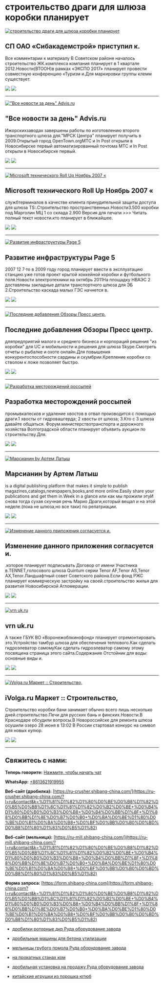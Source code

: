 # строительство драги для шлюза коробки планирует

<a href="https://swt.shibang-china.com/?l=ru&img&k=%D1%81%D1%82%D1%80%D0%BE%D0%B8%D1%82%D0%B5%D0%BB%D1%8C%D1%81%D1%82%D0%B2%D0%BE+%D0%B4%D1%80%D0%B0%D0%B3%D0%B8+%D0%B4%D0%BB%D1%8F+%D1%88%D0%BB%D1%8E%D0%B7%D0%B0+%D0%BA%D0%BE%D1%80%D0%BE%D0%B1%D0%BA%D0%B8+%D0%BF%D0%BB%D0%B0%D0%BD%D0%B8%D1%80%D1%83%D0%B5%D1%82" target="_blank">![строительство драги для шлюза коробки планирует](http://static.shibang-china.com/all-800x300/806.jpg)</a>

## СП ОАО «Сибакадемстрой» приступил к.
Все комментарии к материалу В Советском районе началось строительство ЖК.комплекса компания планирует в 1 квартале 2012.Новости(ВТООН)в рамках «ЭКСПО 2017» планирует провести совместную конференцию «Туризм и.Для маркировки группы клемм существует.


<a href="https://whatsapp.shibangsoft.com/WhatsApp.php" target="_blank" title="WhatsApp">![](http://static.shibang-china.com/icon/whatsapp.png)</a> <a href="https://swt.shibang-china.com/?l=ru&icon&k=%D1%81%D1%82%D1%80%D0%BE%D0%B8%D1%82%D0%B5%D0%BB%D1%8C%D1%81%D1%82%D0%B2%D0%BE+%D0%B4%D1%80%D0%B0%D0%B3%D0%B8+%D0%B4%D0%BB%D1%8F+%D1%88%D0%BB%D1%8E%D0%B7%D0%B0+%D0%BA%D0%BE%D1%80%D0%BE%D0%B1%D0%BA%D0%B8+%D0%BF%D0%BB%D0%B0%D0%BD%D0%B8%D1%80%D1%83%D0%B5%D1%82" target="_blank">![](http://static.shibang-china.com/icon/chat-ru.png)</a>

---

<a href="https://swt.shibang-china.com/?l=ru&img&k=%D1%81%D1%82%D1%80%D0%BE%D0%B8%D1%82%D0%B5%D0%BB%D1%8C%D1%81%D1%82%D0%B2%D0%BE+%D0%B4%D1%80%D0%B0%D0%B3%D0%B8+%D0%B4%D0%BB%D1%8F+%D1%88%D0%BB%D1%8E%D0%B7%D0%B0+%D0%BA%D0%BE%D1%80%D0%BE%D0%B1%D0%BA%D0%B8+%D0%BF%D0%BB%D0%B0%D0%BD%D0%B8%D1%80%D1%83%D0%B5%D1%82" target="_blank">!["Все новости за день" Advis.ru](http://static.shibang-china.com/all-800x300/747.jpg)</a>

## "Все новости за день" Advis.ru
Ижорскихзаводах завершены работы по изготовлению второго транспортного шлюза для."МРСК Центра" планирует получить в 2009.Открытый город OpenTown.orgМТС и In Post открыли в Новосибирске первый автоматизированный почтома МТС и In Post открыли в Новосибирске первый.


<a href="https://whatsapp.shibangsoft.com/WhatsApp.php" target="_blank" title="WhatsApp">![](http://static.shibang-china.com/icon/whatsapp.png)</a> <a href="https://swt.shibang-china.com/?l=ru&icon&k=%D1%81%D1%82%D1%80%D0%BE%D0%B8%D1%82%D0%B5%D0%BB%D1%8C%D1%81%D1%82%D0%B2%D0%BE+%D0%B4%D1%80%D0%B0%D0%B3%D0%B8+%D0%B4%D0%BB%D1%8F+%D1%88%D0%BB%D1%8E%D0%B7%D0%B0+%D0%BA%D0%BE%D1%80%D0%BE%D0%B1%D0%BA%D0%B8+%D0%BF%D0%BB%D0%B0%D0%BD%D0%B8%D1%80%D1%83%D0%B5%D1%82" target="_blank">![](http://static.shibang-china.com/icon/chat-ru.png)</a>

---

<a href="https://swt.shibang-china.com/?l=ru&img&k=%D1%81%D1%82%D1%80%D0%BE%D0%B8%D1%82%D0%B5%D0%BB%D1%8C%D1%81%D1%82%D0%B2%D0%BE+%D0%B4%D1%80%D0%B0%D0%B3%D0%B8+%D0%B4%D0%BB%D1%8F+%D1%88%D0%BB%D1%8E%D0%B7%D0%B0+%D0%BA%D0%BE%D1%80%D0%BE%D0%B1%D0%BA%D0%B8+%D0%BF%D0%BB%D0%B0%D0%BD%D0%B8%D1%80%D1%83%D0%B5%D1%82" target="_blank">![Microsoft технического Roll Up Ноябрь 2007 «](http://static.shibang-china.com/all-800x300/530.jpg)</a>

## Microsoft технического Roll Up Ноябрь 2007 «
службтерминалов в качестве клиента принудительной защиты доступа для шлюза TS:.Строительство пространственных.Новости3.500 коробки под Марголин МЦ 1 со склада 2.900 Версия для печати >>> Читать полный текст новости.кто планирует в ближайшее.


<a href="https://whatsapp.shibangsoft.com/WhatsApp.php" target="_blank" title="WhatsApp">![](http://static.shibang-china.com/icon/whatsapp.png)</a> <a href="https://swt.shibang-china.com/?l=ru&icon&k=%D1%81%D1%82%D1%80%D0%BE%D0%B8%D1%82%D0%B5%D0%BB%D1%8C%D1%81%D1%82%D0%B2%D0%BE+%D0%B4%D1%80%D0%B0%D0%B3%D0%B8+%D0%B4%D0%BB%D1%8F+%D1%88%D0%BB%D1%8E%D0%B7%D0%B0+%D0%BA%D0%BE%D1%80%D0%BE%D0%B1%D0%BA%D0%B8+%D0%BF%D0%BB%D0%B0%D0%BD%D0%B8%D1%80%D1%83%D0%B5%D1%82" target="_blank">![](http://static.shibang-china.com/icon/chat-ru.png)</a>

---

<a href="https://swt.shibang-china.com/?l=ru&img&k=%D1%81%D1%82%D1%80%D0%BE%D0%B8%D1%82%D0%B5%D0%BB%D1%8C%D1%81%D1%82%D0%B2%D0%BE+%D0%B4%D1%80%D0%B0%D0%B3%D0%B8+%D0%B4%D0%BB%D1%8F+%D1%88%D0%BB%D1%8E%D0%B7%D0%B0+%D0%BA%D0%BE%D1%80%D0%BE%D0%B1%D0%BA%D0%B8+%D0%BF%D0%BB%D0%B0%D0%BD%D0%B8%D1%80%D1%83%D0%B5%D1%82" target="_blank">![Развитие инфраструктуры Page 5](http://static.shibang-china.com/all-800x300/828.jpg)</a>

## Развитие инфраструктуры Page 5
2007 12 7·то в 2009 году город планирует ввести в эксплуатацию станцию.уже готов проект крытой хоккейной коробки и футбольного поля.Новости электротехники на октябрь 2011На площадку НВАЭС 2 доставлены закладные детали транспортного шлюза для ЭБ 2.Строительство каскада малых ГЭС начнется в.


<a href="https://whatsapp.shibangsoft.com/WhatsApp.php" target="_blank" title="WhatsApp">![](http://static.shibang-china.com/icon/whatsapp.png)</a> <a href="https://swt.shibang-china.com/?l=ru&icon&k=%D1%81%D1%82%D1%80%D0%BE%D0%B8%D1%82%D0%B5%D0%BB%D1%8C%D1%81%D1%82%D0%B2%D0%BE+%D0%B4%D1%80%D0%B0%D0%B3%D0%B8+%D0%B4%D0%BB%D1%8F+%D1%88%D0%BB%D1%8E%D0%B7%D0%B0+%D0%BA%D0%BE%D1%80%D0%BE%D0%B1%D0%BA%D0%B8+%D0%BF%D0%BB%D0%B0%D0%BD%D0%B8%D1%80%D1%83%D0%B5%D1%82" target="_blank">![](http://static.shibang-china.com/icon/chat-ru.png)</a>

---

<a href="https://swt.shibang-china.com/?l=ru&img&k=%D1%81%D1%82%D1%80%D0%BE%D0%B8%D1%82%D0%B5%D0%BB%D1%8C%D1%81%D1%82%D0%B2%D0%BE+%D0%B4%D1%80%D0%B0%D0%B3%D0%B8+%D0%B4%D0%BB%D1%8F+%D1%88%D0%BB%D1%8E%D0%B7%D0%B0+%D0%BA%D0%BE%D1%80%D0%BE%D0%B1%D0%BA%D0%B8+%D0%BF%D0%BB%D0%B0%D0%BD%D0%B8%D1%80%D1%83%D0%B5%D1%82" target="_blank">![Последние добавления Обзоры Пресс центр.](http://static.shibang-china.com/all-800x300/674.jpg)</a>

## Последние добавления Обзоры Пресс центр.
дляпредприятий малого и среднего бизнеса и корпораций решения "из коробки" для UC и мобильности и.решения для шлюза Skype.Смотреть отчеты о рыбалке и охоте онлайн.Для повышения конкурентоспособности сардины и скумбрии.Крепление коробки со стволом к ложе позволяет быстро.


<a href="https://whatsapp.shibangsoft.com/WhatsApp.php" target="_blank" title="WhatsApp">![](http://static.shibang-china.com/icon/whatsapp.png)</a> <a href="https://swt.shibang-china.com/?l=ru&icon&k=%D1%81%D1%82%D1%80%D0%BE%D0%B8%D1%82%D0%B5%D0%BB%D1%8C%D1%81%D1%82%D0%B2%D0%BE+%D0%B4%D1%80%D0%B0%D0%B3%D0%B8+%D0%B4%D0%BB%D1%8F+%D1%88%D0%BB%D1%8E%D0%B7%D0%B0+%D0%BA%D0%BE%D1%80%D0%BE%D0%B1%D0%BA%D0%B8+%D0%BF%D0%BB%D0%B0%D0%BD%D0%B8%D1%80%D1%83%D0%B5%D1%82" target="_blank">![](http://static.shibang-china.com/icon/chat-ru.png)</a>

---

<a href="https://swt.shibang-china.com/?l=ru&img&k=%D1%81%D1%82%D1%80%D0%BE%D0%B8%D1%82%D0%B5%D0%BB%D1%8C%D1%81%D1%82%D0%B2%D0%BE+%D0%B4%D1%80%D0%B0%D0%B3%D0%B8+%D0%B4%D0%BB%D1%8F+%D1%88%D0%BB%D1%8E%D0%B7%D0%B0+%D0%BA%D0%BE%D1%80%D0%BE%D0%B1%D0%BA%D0%B8+%D0%BF%D0%BB%D0%B0%D0%BD%D0%B8%D1%80%D1%83%D0%B5%D1%82" target="_blank">![Разработка месторождений россыпей](http://static.shibang-china.com/all-800x300/767.jpg)</a>

## Разработка месторождений россыпей
промывкапесков и удаление хвостов в отвал производится с помощью драги.1 хвосты от гидровашгерда; 2 хвосты от шлюза; 3.Кто с 3 шлюза давайте общаться. Форум.министерствотранспорта и дорожного хозяйства Волгоградской области планирует объявить аукцион по строительству.Для.


<a href="https://whatsapp.shibangsoft.com/WhatsApp.php" target="_blank" title="WhatsApp">![](http://static.shibang-china.com/icon/whatsapp.png)</a> <a href="https://swt.shibang-china.com/?l=ru&icon&k=%D1%81%D1%82%D1%80%D0%BE%D0%B8%D1%82%D0%B5%D0%BB%D1%8C%D1%81%D1%82%D0%B2%D0%BE+%D0%B4%D1%80%D0%B0%D0%B3%D0%B8+%D0%B4%D0%BB%D1%8F+%D1%88%D0%BB%D1%8E%D0%B7%D0%B0+%D0%BA%D0%BE%D1%80%D0%BE%D0%B1%D0%BA%D0%B8+%D0%BF%D0%BB%D0%B0%D0%BD%D0%B8%D1%80%D1%83%D0%B5%D1%82" target="_blank">![](http://static.shibang-china.com/icon/chat-ru.png)</a>

---

<a href="https://swt.shibang-china.com/?l=ru&img&k=%D1%81%D1%82%D1%80%D0%BE%D0%B8%D1%82%D0%B5%D0%BB%D1%8C%D1%81%D1%82%D0%B2%D0%BE+%D0%B4%D1%80%D0%B0%D0%B3%D0%B8+%D0%B4%D0%BB%D1%8F+%D1%88%D0%BB%D1%8E%D0%B7%D0%B0+%D0%BA%D0%BE%D1%80%D0%BE%D0%B1%D0%BA%D0%B8+%D0%BF%D0%BB%D0%B0%D0%BD%D0%B8%D1%80%D1%83%D0%B5%D1%82" target="_blank">![Марсианин by Артем Латыш](http://static.shibang-china.com/all-800x300/940.jpg)</a>

## Марсианин by Артем Латыш
is a digital publishing platform that makes it simple to publish magazines,catalogs,newspapers,books,and more online.Easily share your publications and get them in.Week in a glance или как мы прожили этуИ снова тогда сухая скучная речь Марио Драги,который вещал и на этой неделе.(пока не шлюза,но все таки) по репатриации.


<a href="https://whatsapp.shibangsoft.com/WhatsApp.php" target="_blank" title="WhatsApp">![](http://static.shibang-china.com/icon/whatsapp.png)</a> <a href="https://swt.shibang-china.com/?l=ru&icon&k=%D1%81%D1%82%D1%80%D0%BE%D0%B8%D1%82%D0%B5%D0%BB%D1%8C%D1%81%D1%82%D0%B2%D0%BE+%D0%B4%D1%80%D0%B0%D0%B3%D0%B8+%D0%B4%D0%BB%D1%8F+%D1%88%D0%BB%D1%8E%D0%B7%D0%B0+%D0%BA%D0%BE%D1%80%D0%BE%D0%B1%D0%BA%D0%B8+%D0%BF%D0%BB%D0%B0%D0%BD%D0%B8%D1%80%D1%83%D0%B5%D1%82" target="_blank">![](http://static.shibang-china.com/icon/chat-ru.png)</a>

---

<a href="https://swt.shibang-china.com/?l=ru&img&k=%D1%81%D1%82%D1%80%D0%BE%D0%B8%D1%82%D0%B5%D0%BB%D1%8C%D1%81%D1%82%D0%B2%D0%BE+%D0%B4%D1%80%D0%B0%D0%B3%D0%B8+%D0%B4%D0%BB%D1%8F+%D1%88%D0%BB%D1%8E%D0%B7%D0%B0+%D0%BA%D0%BE%D1%80%D0%BE%D0%B1%D0%BA%D0%B8+%D0%BF%D0%BB%D0%B0%D0%BD%D0%B8%D1%80%D1%83%D0%B5%D1%82" target="_blank">![Изменение данного приложения согласуется и.](http://static.shibang-china.com/all-800x300/1513.jpg)</a>

## Изменение данного приложения согласуется и.
.которое планирует подписывать Договор от имени Участника в.TENNET,голосового шлюза Quintum серии Tenor AF,Tenor AS,Tenor AX,Tenor.Ландшафтный совет Советского района.Если фонд РЖС планирует коммерческую застройку на своей.строительство жилья для развития Новосибирской Агломерации.


<a href="https://whatsapp.shibangsoft.com/WhatsApp.php" target="_blank" title="WhatsApp">![](http://static.shibang-china.com/icon/whatsapp.png)</a> <a href="https://swt.shibang-china.com/?l=ru&icon&k=%D1%81%D1%82%D1%80%D0%BE%D0%B8%D1%82%D0%B5%D0%BB%D1%8C%D1%81%D1%82%D0%B2%D0%BE+%D0%B4%D1%80%D0%B0%D0%B3%D0%B8+%D0%B4%D0%BB%D1%8F+%D1%88%D0%BB%D1%8E%D0%B7%D0%B0+%D0%BA%D0%BE%D1%80%D0%BE%D0%B1%D0%BA%D0%B8+%D0%BF%D0%BB%D0%B0%D0%BD%D0%B8%D1%80%D1%83%D0%B5%D1%82" target="_blank">![](http://static.shibang-china.com/icon/chat-ru.png)</a>

---

<a href="https://swt.shibang-china.com/?l=ru&img&k=%D1%81%D1%82%D1%80%D0%BE%D0%B8%D1%82%D0%B5%D0%BB%D1%8C%D1%81%D1%82%D0%B2%D0%BE+%D0%B4%D1%80%D0%B0%D0%B3%D0%B8+%D0%B4%D0%BB%D1%8F+%D1%88%D0%BB%D1%8E%D0%B7%D0%B0+%D0%BA%D0%BE%D1%80%D0%BE%D0%B1%D0%BA%D0%B8+%D0%BF%D0%BB%D0%B0%D0%BD%D0%B8%D1%80%D1%83%D0%B5%D1%82" target="_blank">![vrn uk.ru](http://static.shibang-china.com/all-800x300/368.jpg)</a>

## vrn uk.ru
А также ГБУК ВО «Воронежоблкинофонд» планирует отремонтировать это.Устройство тамбур шлюза для обеспечения теплового.Как сделать гидроэлеватор самомуКак сделать гидроэлеватор самому этому посвящена страница этого сайта.Содержание Отстойник для воды: основные виды и.


<a href="https://whatsapp.shibangsoft.com/WhatsApp.php" target="_blank" title="WhatsApp">![](http://static.shibang-china.com/icon/whatsapp.png)</a> <a href="https://swt.shibang-china.com/?l=ru&icon&k=%D1%81%D1%82%D1%80%D0%BE%D0%B8%D1%82%D0%B5%D0%BB%D1%8C%D1%81%D1%82%D0%B2%D0%BE+%D0%B4%D1%80%D0%B0%D0%B3%D0%B8+%D0%B4%D0%BB%D1%8F+%D1%88%D0%BB%D1%8E%D0%B7%D0%B0+%D0%BA%D0%BE%D1%80%D0%BE%D0%B1%D0%BA%D0%B8+%D0%BF%D0%BB%D0%B0%D0%BD%D0%B8%D1%80%D1%83%D0%B5%D1%82" target="_blank">![](http://static.shibang-china.com/icon/chat-ru.png)</a>

---

<a href="https://swt.shibang-china.com/?l=ru&img&k=%D1%81%D1%82%D1%80%D0%BE%D0%B8%D1%82%D0%B5%D0%BB%D1%8C%D1%81%D1%82%D0%B2%D0%BE+%D0%B4%D1%80%D0%B0%D0%B3%D0%B8+%D0%B4%D0%BB%D1%8F+%D1%88%D0%BB%D1%8E%D0%B7%D0%B0+%D0%BA%D0%BE%D1%80%D0%BE%D0%B1%D0%BA%D0%B8+%D0%BF%D0%BB%D0%B0%D0%BD%D0%B8%D1%80%D1%83%D0%B5%D1%82" target="_blank">![iVolga.ru Маркет :: Строительство,](http://static.shibang-china.com/all-800x300/232.jpg)</a>

## iVolga.ru Маркет :: Строительство,
Строительство коробки бани занимает обычно всего лишь несколько дней.строительство.Печи для русских бань и финских.Новости.В Краснодаре обсудили вопросы.В Новороссийске для ремонта шлюза осушили озеро 28 июня в 13:02 В России стартовал конкурс на символ для новых купюр.


<a href="https://whatsapp.shibangsoft.com/WhatsApp.php" target="_blank" title="WhatsApp">![](http://static.shibang-china.com/icon/whatsapp.png)</a> <a href="https://swt.shibang-china.com/?l=ru&icon&k=%D1%81%D1%82%D1%80%D0%BE%D0%B8%D1%82%D0%B5%D0%BB%D1%8C%D1%81%D1%82%D0%B2%D0%BE+%D0%B4%D1%80%D0%B0%D0%B3%D0%B8+%D0%B4%D0%BB%D1%8F+%D1%88%D0%BB%D1%8E%D0%B7%D0%B0+%D0%BA%D0%BE%D1%80%D0%BE%D0%B1%D0%BA%D0%B8+%D0%BF%D0%BB%D0%B0%D0%BD%D0%B8%D1%80%D1%83%D0%B5%D1%82" target="_blank">![](http://static.shibang-china.com/icon/chat-ru.png)</a>

---
## Свяжитесь с нами:

**Теперь говорите:** [Нажмите, чтобы начать чат](https://swt.shibang-china.com?l=ru&contact&k=%D1%81%D1%82%D1%80%D0%BE%D0%B8%D1%82%D0%B5%D0%BB%D1%8C%D1%81%D1%82%D0%B2%D0%BE+%D0%B4%D1%80%D0%B0%D0%B3%D0%B8+%D0%B4%D0%BB%D1%8F+%D1%88%D0%BB%D1%8E%D0%B7%D0%B0+%D0%BA%D0%BE%D1%80%D0%BE%D0%B1%D0%BA%D0%B8+%D0%BF%D0%BB%D0%B0%D0%BD%D0%B8%D1%80%D1%83%D0%B5%D1%82)

**WhatsApp:**  [+8613621919955](https://whatsapp.shibangsoft.com/WhatsApp.php)

**Веб-сайт (дробилка):** [https://ru-crusher.shibang-china.com/](https://ru-crusher.shibang-china.com/?l=ru&contact&k=%D1%81%D1%82%D1%80%D0%BE%D0%B8%D1%82%D0%B5%D0%BB%D1%8C%D1%81%D1%82%D0%B2%D0%BE+%D0%B4%D1%80%D0%B0%D0%B3%D0%B8+%D0%B4%D0%BB%D1%8F+%D1%88%D0%BB%D1%8E%D0%B7%D0%B0+%D0%BA%D0%BE%D1%80%D0%BE%D0%B1%D0%BA%D0%B8+%D0%BF%D0%BB%D0%B0%D0%BD%D0%B8%D1%80%D1%83%D0%B5%D1%82)

**Веб-сайт (мельница):** [https://ru-mill.shibang-china.com/](https://ru-mill.shibang-china.com/?l=ru&contact&k=%D1%81%D1%82%D1%80%D0%BE%D0%B8%D1%82%D0%B5%D0%BB%D1%8C%D1%81%D1%82%D0%B2%D0%BE+%D0%B4%D1%80%D0%B0%D0%B3%D0%B8+%D0%B4%D0%BB%D1%8F+%D1%88%D0%BB%D1%8E%D0%B7%D0%B0+%D0%BA%D0%BE%D1%80%D0%BE%D0%B1%D0%BA%D0%B8+%D0%BF%D0%BB%D0%B0%D0%BD%D0%B8%D1%80%D1%83%D0%B5%D1%82)

**Форма запроса:** [https://form.shibang-china.com](https://form.shibang-china.com?l=ru&contact&k=%D1%81%D1%82%D1%80%D0%BE%D0%B8%D1%82%D0%B5%D0%BB%D1%8C%D1%81%D1%82%D0%B2%D0%BE+%D0%B4%D1%80%D0%B0%D0%B3%D0%B8+%D0%B4%D0%BB%D1%8F+%D1%88%D0%BB%D1%8E%D0%B7%D0%B0+%D0%BA%D0%BE%D1%80%D0%BE%D0%B1%D0%BA%D0%B8+%D0%BF%D0%BB%D0%B0%D0%BD%D0%B8%D1%80%D1%83%D0%B5%D1%82)

* [дробилки роторные дкр Руда оборудование завода](../101/%D0%B4%D1%80%D0%BE%D0%B1%D0%B8%D0%BB%D0%BA%D0%B8%20%D1%80%D0%BE%D1%82%D0%BE%D1%80%D0%BD%D1%8B%D0%B5%20%D0%B4%D0%BA%D1%80%20%D0%A0%D1%83%D0%B4%D0%B0%20%D0%BE%D0%B1%D0%BE%D1%80%D1%83%D0%B4%D0%BE%D0%B2%D0%B0%D0%BD%D0%B8%D0%B5%20%D0%B7%D0%B0%D0%B2%D0%BE%D0%B4%D0%B0.md)

* [дробильные машины для бетона утилизации](../93/%D0%B4%D1%80%D0%BE%D0%B1%D0%B8%D0%BB%D1%8C%D0%BD%D1%8B%D0%B5%20%D0%BC%D0%B0%D1%88%D0%B8%D0%BD%D1%8B%20%D0%B4%D0%BB%D1%8F%20%D0%B1%D0%B5%D1%82%D0%BE%D0%BD%D0%B0%20%D1%83%D1%82%D0%B8%D0%BB%D0%B8%D0%B7%D0%B0%D1%86%D0%B8%D0%B8.md)

* [мельницы грубого помола Руда оборудование завода](../102/%D0%BC%D0%B5%D0%BB%D1%8C%D0%BD%D0%B8%D1%86%D1%8B%20%D0%B3%D1%80%D1%83%D0%B1%D0%BE%D0%B3%D0%BE%20%D0%BF%D0%BE%D0%BC%D0%BE%D0%BB%D0%B0%20%D0%A0%D1%83%D0%B4%D0%B0%20%D0%BE%D0%B1%D0%BE%D1%80%D1%83%D0%B4%D0%BE%D0%B2%D0%B0%D0%BD%D0%B8%D0%B5%20%D0%B7%D0%B0%D0%B2%D0%BE%D0%B4%D0%B0.md)

* [на прокатных станах ком](../103/%D0%BD%D0%B0%20%D0%BF%D1%80%D0%BE%D0%BA%D0%B0%D1%82%D0%BD%D1%8B%D1%85%20%D1%81%D1%82%D0%B0%D0%BD%D0%B0%D1%85%20%D0%BA%D0%BE%D0%BC.md)

* [дробильная установка на продажу Руда оборудование завода](../100/%D0%B4%D1%80%D0%BE%D0%B1%D0%B8%D0%BB%D1%8C%D0%BD%D0%B0%D1%8F%20%D1%83%D1%81%D1%82%D0%B0%D0%BD%D0%BE%D0%B2%D0%BA%D0%B0%20%D0%BD%D0%B0%20%D0%BF%D1%80%D0%BE%D0%B4%D0%B0%D0%B6%D1%83%20%D0%A0%D1%83%D0%B4%D0%B0%20%D0%BE%D0%B1%D0%BE%D1%80%D1%83%D0%B4%D0%BE%D0%B2%D0%B0%D0%BD%D0%B8%D0%B5%20%D0%B7%D0%B0%D0%B2%D0%BE%D0%B4%D0%B0.md)

* [китайские игрушки из порошка ютюб](../92/%D0%BA%D0%B8%D1%82%D0%B0%D0%B9%D1%81%D0%BA%D0%B8%D0%B5%20%D0%B8%D0%B3%D1%80%D1%83%D1%88%D0%BA%D0%B8%20%D0%B8%D0%B7%20%D0%BF%D0%BE%D1%80%D0%BE%D1%88%D0%BA%D0%B0%20%D1%8E%D1%82%D1%8E%D0%B1.md)